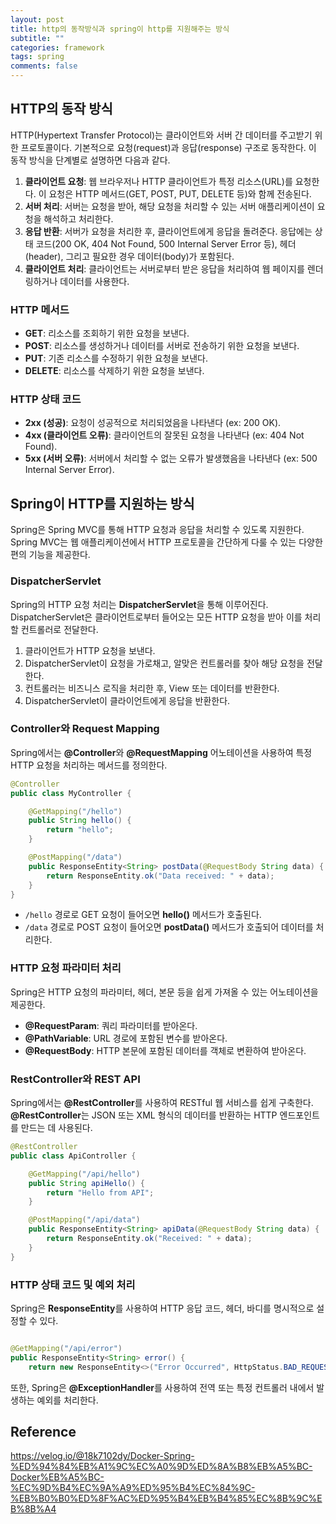 ```yaml
---
layout: post
title: http의 동작방식과 spring이 http를 지원해주는 방식
subtitle: ""
categories: framework
tags: spring
comments: false
---
```


## HTTP의 동작 방식

HTTP(Hypertext Transfer Protocol)는 클라이언트와 서버 간 데이터를 주고받기 위한 프로토콜이다. 기본적으로 요청(request)과 응답(response) 구조로 동작한다. 이 동작 방식을 단계별로 설명하면 다음과 같다.

1. **클라이언트 요청**: 웹 브라우저나 HTTP 클라이언트가 특정 리소스(URL)를 요청한다. 이 요청은 HTTP 메서드(GET, POST, PUT, DELETE 등)와 함께 전송된다.
2. **서버 처리**: 서버는 요청을 받아, 해당 요청을 처리할 수 있는 서버 애플리케이션이 요청을 해석하고 처리한다.
3. **응답 반환**: 서버가 요청을 처리한 후, 클라이언트에게 응답을 돌려준다. 응답에는 상태 코드(200 OK, 404 Not Found, 500 Internal Server Error 등), 헤더(header), 그리고 필요한 경우 데이터(body)가 포함된다.
4. **클라이언트 처리**: 클라이언트는 서버로부터 받은 응답을 처리하여 웹 페이지를 렌더링하거나 데이터를 사용한다.

### HTTP 메서드

- **GET**: 리소스를 조회하기 위한 요청을 보낸다.
- **POST**: 리소스를 생성하거나 데이터를 서버로 전송하기 위한 요청을 보낸다.
- **PUT**: 기존 리소스를 수정하기 위한 요청을 보낸다.
- **DELETE**: 리소스를 삭제하기 위한 요청을 보낸다.

### HTTP 상태 코드

- **2xx (성공)**: 요청이 성공적으로 처리되었음을 나타낸다 (ex: 200 OK).
- **4xx (클라이언트 오류)**: 클라이언트의 잘못된 요청을 나타낸다 (ex: 404 Not Found).
- **5xx (서버 오류)**: 서버에서 처리할 수 없는 오류가 발생했음을 나타낸다 (ex: 500 Internal Server Error).

## Spring이 HTTP를 지원하는 방식

Spring은 Spring MVC를 통해 HTTP 요청과 응답을 처리할 수 있도록 지원한다. Spring MVC는 웹 애플리케이션에서 HTTP 프로토콜을 간단하게 다룰 수 있는 다양한 편의 기능을 제공한다.

### DispatcherServlet

Spring의 HTTP 요청 처리는 **DispatcherServlet**을 통해 이루어진다. DispatcherServlet은 클라이언트로부터 들어오는 모든 HTTP 요청을 받아 이를 처리할 컨트롤러로 전달한다.

1. 클라이언트가 HTTP 요청을 보낸다.
2. DispatcherServlet이 요청을 가로채고, 알맞은 컨트롤러를 찾아 해당 요청을 전달한다.
3. 컨트롤러는 비즈니스 로직을 처리한 후, View 또는 데이터를 반환한다.
4. DispatcherServlet이 클라이언트에게 응답을 반환한다.

### Controller와 Request Mapping

Spring에서는 **@Controller**와 **@RequestMapping** 어노테이션을 사용하여 특정 HTTP 요청을 처리하는 메서드를 정의한다.

```java
@Controller
public class MyController {

    @GetMapping("/hello")
    public String hello() {
        return "hello";
    }

    @PostMapping("/data")
    public ResponseEntity<String> postData(@RequestBody String data) {
        return ResponseEntity.ok("Data received: " + data);
    }
}
```

- `/hello` 경로로 GET 요청이 들어오면 **hello()** 메서드가 호출된다.
- `/data` 경로로 POST 요청이 들어오면 **postData()** 메서드가 호출되어 데이터를 처리한다.

### HTTP 요청 파라미터 처리

Spring은 HTTP 요청의 파라미터, 헤더, 본문 등을 쉽게 가져올 수 있는 어노테이션을 제공한다.

- **@RequestParam**: 쿼리 파라미터를 받아온다.
- **@PathVariable**: URL 경로에 포함된 변수를 받아온다.
- **@RequestBody**: HTTP 본문에 포함된 데이터를 객체로 변환하여 받아온다.

### RestController와 REST API

Spring에서는 **@RestController**를 사용하여 RESTful 웹 서비스를 쉽게 구축한다. **@RestController**는 JSON 또는 XML 형식의 데이터를 반환하는 HTTP 엔드포인트를 만드는 데 사용된다.

```java
@RestController
public class ApiController {

    @GetMapping("/api/hello")
    public String apiHello() {
        return "Hello from API";
    }

    @PostMapping("/api/data")
    public ResponseEntity<String> apiData(@RequestBody String data) {
        return ResponseEntity.ok("Received: " + data);
    }
}
```

### HTTP 상태 코드 및 예외 처리

Spring은 **ResponseEntity**를 사용하여 HTTP 응답 코드, 헤더, 바디를 명시적으로 설정할 수 있다.

```java

@GetMapping("/api/error")
public ResponseEntity<String> error() {
    return new ResponseEntity<>("Error Occurred", HttpStatus.BAD_REQUEST);
```

또한, Spring은 **@ExceptionHandler**를 사용하여 전역 또는 특정 컨트롤러 내에서 발생하는 예외를 처리한다.

## Reference
<https://velog.io/@18k7102dy/Docker-Spring-%ED%94%84%EB%A1%9C%EC%A0%9D%ED%8A%B8%EB%A5%BC-Docker%EB%A5%BC-%EC%9D%B4%EC%9A%A9%ED%95%B4%EC%84%9C-%EB%B0%B0%ED%8F%AC%ED%95%B4%EB%B4%85%EC%8B%9C%EB%8B%A4>